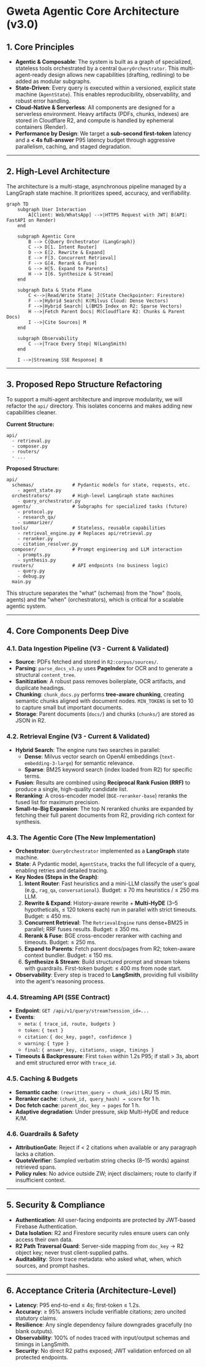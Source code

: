 
# Gweta Agentic Core Architecture (v3.0)

## 1. Core Principles

- **Agentic & Composable**: The system is built as a graph of specialized, stateless tools orchestrated by a central `QueryOrchestrator`. This multi-agent-ready design allows new capabilities (drafting, redlining) to be added as modular subgraphs.
- **State-Driven**: Every query is executed within a versioned, explicit state machine (`AgentState`). This enables reproducibility, observability, and robust error handling.
- **Cloud-Native & Serverless**: All components are designed for a serverless environment. Heavy artifacts (PDFs, chunks, indexes) are stored in Cloudflare R2, and compute is handled by ephemeral containers (Render).
- **Performance by Design**: We target a **sub-second first-token** latency and a **< 4s full-answer** P95 latency budget through aggressive parallelism, caching, and staged degradation.

---

## 2. High-Level Architecture

The architecture is a multi-stage, asynchronous pipeline managed by a LangGraph state machine. It prioritizes speed, accuracy, and verifiability.

```mermaid
graph TD
    subgraph User Interaction
        A[Client: Web/WhatsApp] -->|HTTPS Request with JWT| B(API: FastAPI on Render)
    end

    subgraph Agentic Core
        B --> C{Query Orchestrator (LangGraph)}
        C --> D[1. Intent Router]
        D --> E[2. Rewrite & Expand]
        E --> F[3. Concurrent Retrieval]
        F --> G[4. Rerank & Fuse]
        G --> H[5. Expand to Parents]
        H --> I[6. Synthesize & Stream]
    end

    subgraph Data & State Plane
        C <-->|Read/Write State| J(State Checkpointer: Firestore)
        F -->|Hybrid Search| K(Milvus Cloud: Dense Vectors)
        F -->|Hybrid Search| L(BM25 Index on R2: Sparse Vectors)
        H -->|Fetch Parent Docs| M(Cloudflare R2: Chunks & Parent Docs)
        I -->|Cite Sources| M
    end

    subgraph Observability
        C -->|Trace Every Step| N(LangSmith)
    end

    I -->|Streaming SSE Response| B
```

---

## 3. Proposed Repo Structure Refactoring

To support a multi-agent architecture and improve modularity, we will refactor the `api/` directory. This isolates concerns and makes adding new capabilities cleaner.

**Current Structure:**
```
api/
  - retrieval.py
  - composer.py
  - routers/
  - ...
```

**Proposed Structure:**
```
api/
  schemas/              # Pydantic models for state, requests, etc.
    - agent_state.py
  orchestrators/        # High-level LangGraph state machines
    - query_orchestrator.py
  agents/               # Subgraphs for specialized tasks (future)
    - protocol.py
    - research_qa/
    - summarizer/
  tools/                # Stateless, reusable capabilities
    - retrieval_engine.py # Replaces api/retrieval.py
    - reranker.py
    - citation_resolver.py
  composer/             # Prompt engineering and LLM interaction
    - prompts.py
    - synthesis.py
  routers/              # API endpoints (no business logic)
    - query.py
    - debug.py
  main.py
```

This structure separates the "what" (schemas) from the "how" (tools, agents) and the "when" (orchestrators), which is critical for a scalable agentic system.

---

## 4. Core Components Deep Dive

### 4.1. Data Ingestion Pipeline (V3 - Current & Validated)
- **Source**: PDFs fetched and stored in `R2:corpus/sources/`.
- **Parsing**: `parse_docs_v3.py` uses **PageIndex** for OCR and to generate a structural `content_tree`.
- **Sanitization**: A robust pass removes boilerplate, OCR artifacts, and duplicate headings.
- **Chunking**: `chunk_docs.py` performs **tree-aware chunking**, creating semantic chunks aligned with document nodes. `MIN_TOKENS` is set to 10 to capture small but important documents.
- **Storage**: Parent documents (`docs/`) and chunks (`chunks/`) are stored as JSON in R2.

### 4.2. Retrieval Engine (V3 - Current & Validated)
- **Hybrid Search**: The engine runs two searches in parallel:
    - **Dense**: Milvus vector search on OpenAI embeddings (`text-embedding-3-large`) for semantic relevance.
    - **Sparse**: BM25 keyword search (index loaded from R2) for specific terms.
- **Fusion**: Results are combined using **Reciprocal Rank Fusion (RRF)** to produce a single, high-quality candidate list.
- **Reranking**: A cross-encoder model (`BGE-reranker-base`) reranks the fused list for maximum precision.
- **Small-to-Big Expansion**: The top N reranked chunks are expanded by fetching their full parent documents from R2, providing rich context for synthesis.

### 4.3. The Agentic Core (The New Implementation)
- **Orchestrator**: `QueryOrchestrator` implemented as a **LangGraph** state machine.
- **State**: A Pydantic model, `AgentState`, tracks the full lifecycle of a query, enabling retries and detailed tracing.
- **Key Nodes (Steps in the Graph)**:
    1.  **Intent Router**: Fast heuristics and a mini-LLM classify the user's goal (e.g., `rag_qa`, `conversational`). Budget: ≤ 70 ms heuristics / ≤ 250 ms LLM.
    2.  **Rewrite & Expand**: History-aware rewrite + **Multi-HyDE** (3–5 hypotheticals, ≤ 120 tokens each) run in parallel with strict timeouts. Budget: ≤ 450 ms.
    3.  **Concurrent Retrieval**: The `RetrievalEngine` runs dense+BM25 in parallel; RRF fuses results. Budget: ≤ 350 ms.
    4.  **Rerank & Fuse**: BGE cross-encoder reranker with caching and timeouts. Budget: ≤ 250 ms.
    5.  **Expand to Parents**: Fetch parent docs/pages from R2; token-aware context bundler. Budget: ≤ 150 ms.
    6.  **Synthesize & Stream**: Build structured prompt and stream tokens with guardrails. First-token budget: ≤ 400 ms from node start.
- **Observability**: Every step is traced to **LangSmith**, providing full visibility into the agent's reasoning process.

### 4.4. Streaming API (SSE Contract)
- **Endpoint**: `GET /api/v1/query/stream?session_id=...`
- **Events**:
    - `meta`: `{ trace_id, route, budgets }`
    - `token`: `{ text }`
    - `citation`: `{ doc_key, page?, confidence }`
    - `warning`: `{ type }`
    - `final`: `{ answer_key, citations, usage, timings }`
- **Timeouts & Backpressure**: First `token` within 1.2s P95; if stall > 3s, abort and emit structured error with `trace_id`.

### 4.5. Caching & Budgets
- **Semantic cache**: `(rewritten_query → chunk_ids)` LRU 15 min.
- **Reranker cache**: `(chunk_id, query_hash) → score` for 1 h.
- **Doc fetch cache**: `parent_doc_key → pages` for 1 h.
- **Adaptive degradation**: Under pressure, skip Multi-HyDE and reduce K/M.

### 4.6. Guardrails & Safety
- **AttributionGate**: Reject if < 2 citations when available or any paragraph lacks a citation.
- **QuoteVerifier**: Sampled verbatim string checks (8–15 words) against retrieved spans.
- **Policy rules**: No advice outside ZW; inject disclaimers; route to clarify if insufficient context.

---

## 5. Security & Compliance
- **Authentication**: All user-facing endpoints are protected by JWT-based Firebase Authentication.
- **Data Isolation**: R2 and Firestore security rules ensure users can only access their own data.
- **R2 Path Traversal Guard**: Server-side mapping from `doc_key` → R2 object key; never trust client-supplied paths.
- **Auditability**: Store trace metadata: who asked what, when, which sources, and prompt hashes.

---

## 6. Acceptance Criteria (Architecture-Level)
- **Latency**: P95 end-to-end ≤ 4s; first-token ≤ 1.2s.
- **Accuracy**: ≥ 95% answers include verifiable citations; zero uncited statutory claims.
- **Resilience**: Any single dependency failure downgrades gracefully (no blank outputs).
- **Observability**: 100% of nodes traced with input/output schemas and timings in LangSmith.
- **Security**: No direct R2 paths exposed; JWT validation enforced on all protected endpoints.